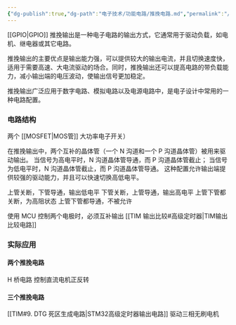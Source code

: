 ```yaml
---
{"dg-publish":true,"dg-path":"电子技术/功能电路/推挽电路.md","permalink":"/电子技术/功能电路/推挽电路/","dgPassFrontmatter":true,"noteIcon":"","created":"2024-05-21T15:20:28.280+08:00","updated":"2024-10-28T12:57:25.097+08:00"}
---
```



[[GPIO\|GPIO]]
推挽输出是一种电子电路的输出方式，它通常用于驱动负载，如电机、继电器或其它电路。

推挽输出的主要优点是输出能力强，可以提供较大的输出电流，并且切换速度快，适用于需要高速、大电流驱动的场合。同时，推挽输出还可以提高电路的带负载能力，减小输出端的电压波动，使输出信号更加稳定。

推挽输出广泛应用于数字电路、模拟电路以及电源电路中，是电子设计中常用的一种电路配置。
### 电路结构
两个 [[MOSFET\|MOS管]] 大功率电子开关）

在推挽输出中，两个互补的晶体管（一个 N 沟道和一个 P 沟道晶体管）被用来驱动输出。
当信号为高电平时，N 沟道晶体管导通，而 P 沟道晶体管截止；
当信号为低电平时，N 沟道晶体管截止，而 P 沟道晶体管导通。
这种配置允许输出端提供较强的驱动能力，并且可以快速切换高低电平。

上管关断，下管导通，输出低电平
下管关断，上管导通，输出高电平
上管下管都关断，为高阻状态
上管下管都导通，不被允许

使用 MCU 控制两个电极时，必须互补输出
[[TIM 输出比较#高级定时器\|TIM输出比较电路]]


### 实际应用
#### 两个推挽电路
H 桥电路
控制直流电机正反转

#### 三个推挽电路
[[TIM#9. DTG 死区生成电路\|STM32高级定时器输出电路]]
驱动三相无刷电机


